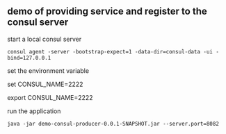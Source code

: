 ## demo of providing service and register to the consul server

start a local consul server

`consul agent -server -bootstrap-expect=1 -data-dir=consul-data -ui -bind=127.0.0.1`


set the environment variable

set CONSUL_NAME=2222

export CONSUL_NAME=2222


run the application

`java -jar demo-consul-producer-0.0.1-SNAPSHOT.jar --server.port=8082`



